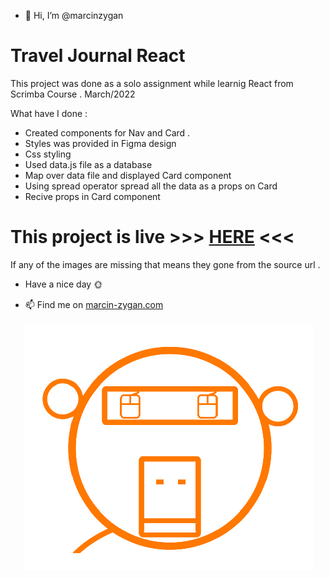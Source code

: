 - 👋 Hi, I’m @marcinzygan 
# Travel Journal React

This project was done as a solo assignment while learnig React from Scrimba Course .
March/2022

What have I done :

- Created components for Nav and Card .
- Styles was provided in Figma design
- Css styling 
- Used data.js file as a database 
- Map over data file and displayed Card component 
- Using spread operator spread all the data as a props on Card
- Recive props in Card component




# This project is live  >>> <a href="https://mz-react-travel-journal.netlify.app" >HERE</a> <<<

If any of the images are missing that means they gone from the source url . 
- Have a nice day 🌞


- 📫 Find me on <a href="https://marcin-zygan.com" >marcin-zygan.com </a>
<p align= "center">
  <img src= "https://github.com/marcinzygan/marcinzygan/blob/main/monkey.png" >
</p>
